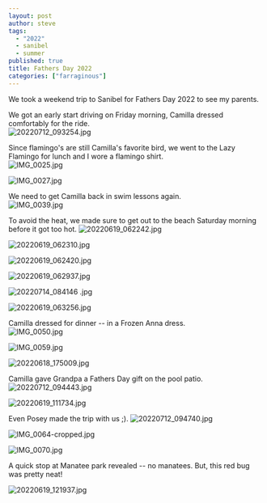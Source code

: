 ```yaml
---
layout: post
author: steve
tags:
  - "2022"
  - sanibel
  - summer
published: true
title: Fathers Day 2022
categories: ["farraginous"]
---
```

We took a weekend trip to Sanibel for Fathers Day 2022 to see my parents.  

We got an early start driving on Friday morning, Camilla dressed comfortably for the ride.  
![20220712_093254.jpg]({{site.pics_url}}/20220712_093254.jpg)

Since flamingo's are still Camilla's favorite bird, we went to the Lazy Flamingo for lunch and I wore a flamingo shirt.  
![IMG_0025.jpg]({{site.pics_url}}/IMG_0025.jpg)

![IMG_0027.jpg]({{site.pics_url}}/IMG_0027.jpg)

We need to get Camilla back in swim lessons again.  
![IMG_0039.jpg]({{site.pics_url}}/IMG_0039.jpg)

To avoid the heat, we made sure to get out to the beach Saturday morning before it got too hot.
![20220619_062242.jpg]({{site.pics_url}}/20220619_062242.jpg)

![20220619_062310.jpg]({{site.pics_url}}/20220619_062310.jpg)

![20220619_062420.jpg]({{site.pics_url}}/20220619_062420.jpg)

![20220619_062937.jpg]({{site.pics_url}}/20220619_062937.jpg)

![20220714_084146 .jpg]({{site.pics_url}}/20220714_084146.jpg)

![20220619_063256.jpg]({{site.pics_url}}/20220619_063256.jpg)

Camilla dressed for dinner -- in a Frozen Anna dress.  
![IMG_0050.jpg]({{site.pics_url}}/IMG_0050.jpg)

![IMG_0059.jpg]({{site.pics_url}}/IMG_0059.jpg)

![20220618_175009.jpg]({{site.pics_url}}/20220618_175009.jpg)

Camilla gave Grandpa a Fathers Day gift on the pool patio.  
![20220712_094443.jpg]({{site.pics_url}}/20220712_094443.jpg)

![20220619_111734.jpg]({{site.pics_url}}/20220619_111734.jpg)

Even Posey made the trip with us ;).
![20220712_094740.jpg]({{site.pics_url}}/20220712_094740.jpg)

![IMG_0064-cropped.jpg]({{site.pics_url}}/IMG_0064-cropped.jpg)

![IMG_0070.jpg]({{site.pics_url}}/IMG_0070.jpg)

A quick stop at Manatee park revealed -- no manatees.  But, this red bug was pretty neat!

![20220619_121937.jpg]({{site.pics_url}}/20220619_121937.jpg)
